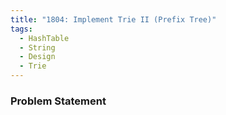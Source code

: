 ```yaml
---
title: "1804: Implement Trie II (Prefix Tree)"
tags:
  - HashTable
  - String
  - Design
  - Trie
---
```

### Problem Statement

